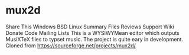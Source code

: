 # mux2d
 Share This Windows BSD Linux      Summary     Files     Reviews     Support     Wiki     Donate     Code     Mailing Lists  This is a WYSIWYMean editor which outputs MusiXTeX files to typset music. The project is quite eary in development. Cloned from https://sourceforge.net/projects/mux2d/
